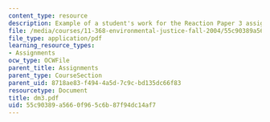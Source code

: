 ```yaml
---
content_type: resource
description: Example of a student's work for the Reaction Paper 3 assignment.
file: /media/courses/11-368-environmental-justice-fall-2004/55c90389a5660f965c6b87f94dc14af7_dm3.pdf
file_type: application/pdf
learning_resource_types:
- Assignments
ocw_type: OCWFile
parent_title: Assignments
parent_type: CourseSection
parent_uid: 8718ae83-f494-4a5d-7c9c-bd135dc66f83
resourcetype: Document
title: dm3.pdf
uid: 55c90389-a566-0f96-5c6b-87f94dc14af7
---
```

